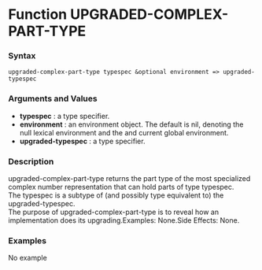 <!-- Generated on 05/10/2020 by https://github.com/anto2oo/clhs-evolved -->

# Function UPGRADED-COMPLEX-PART-TYPE

### Syntax
`upgraded-complex-part-type typespec &optional environment => upgraded-typespec`  


### Arguments and Values
- **typespec** : a type specifier.   
- **environment** : an environment object. The default is nil, denoting the null lexical environment and the and current global environment.   
- **upgraded-typespec** : a type specifier.   


### Description
upgraded-complex-part-type returns the part type of the most specialized complex number representation that can hold parts of type typespec.  
The typespec is a subtype of (and possibly type equivalent to) the upgraded-typespec.  
The purpose of upgraded-complex-part-type is to reveal how an implementation does its upgrading.Examples: None.Side Effects: None.



### Examples
No example  

